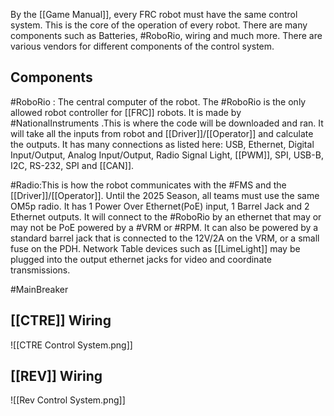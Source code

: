 By the [[Game Manual]], every FRC robot must have the same control system. This is the core of the operation of every robot. There are many components such as Batteries, #RoboRio, wiring and much more. There are various vendors for different components of the control system. 

## Components
#RoboRio : The central computer of the robot. The #RoboRio is the only allowed robot controller for [[FRC]] robots. It is made by #NationalInstruments .This is where the code will be downloaded and ran. It will take all the inputs from robot and [[Driver]]/[[Operator]] and calculate the outputs. It has many connections as listed here: USB, Ethernet, Digital Input/Output, Analog Input/Output, Radio Signal Light, [[PWM]], SPI, USB-B, I2C, RS-232, SPI and [[CAN]].

#Radio:This is how the robot communicates with the #FMS and the [[Driver]]/[[Operator]]. Until the 2025 Season, all teams must use the same OM5p radio. It has 1 Power Over Ethernet(PoE) input, 1 Barrel Jack and 2 Ethernet outputs. It will connect to the #RoboRio by an ethernet that may or may not be PoE powered by a #VRM or #RPM.  It can also be powered by a standard barrel jack that is connected to the 12V/2A on the VRM, or a small fuse on the PDH. Network Table devices such as [[LimeLight]] may be plugged into the output ethernet jacks for video and coordinate transmissions. 

#MainBreaker 

## [[CTRE]] Wiring
![[CTRE Control System.png]]
## [[REV]] Wiring
![[Rev Control System.png]]